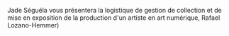 Jade Séguéla vous présentera la logistique de gestion de collection et de mise en exposition de la production d'un artiste en art numérique, Rafael Lozano-Hemmer)
